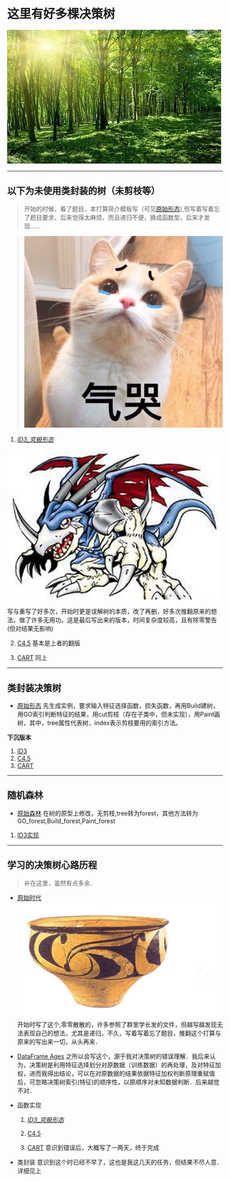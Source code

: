 这里有好多棵**决策树**
===
![森林](senlin.jpg)

---

以下为未使用类封装的树（未剪枝等）
---
>开始的时候，看了题目，本打算简介模板写（可见[原始形态](决策树_ID3.py)),但写着写着忘了题目要求，后来觉得太麻烦，而且递归不便，换成函数型，后来才发现......

>![太难了](qiku.jpg)

1. [*ID3_究极形态*](./决策树_ID3_究极方法.py)


![究极形态](./jiuji.jpeg)

写与重写了好多次，开始时更是误解树的本质，改了再删，好多次推翻原来的想法，做了许多无用功。这是最后写出来的版本，时间复杂度较高，且有除零警告(但对结果无影响)

2. [C4.5](决策树_C4.5.py)
基本是上者的翻版

3. [CART](决策树_CART.py)
同上

---

类封装决策树
---

* [原始形态](original_class_v2.0.py)
先生成实例，要求输入特征选择函数，损失函数，再用Build建树，用GO索引判断特征的结果，用cut剪枝（存在子类中，但未实现），用Paint画树，其中，tree属性代表树，index表示剪枝要用的索引方法。

**下沉版本**
1. [ID3](ID3_class_v2.0.py)
2. [C4.5](C4.5_class_v2.0.py)
3. [CART](CART_class_v2.0.py)

---

随机森林
---
* [原始森林](original_class_forest.py)
在树的原型上修改，无剪枝,tree转为forest，其他方法转为GO_forest,Build_forest,Paint_forest

1. [ID3实现](ID3_class_forest.py)

---

学习的决策树心路历程
---

>补在这里，虽然有点多余．

*   [原始时代](决策树_ID3.py)
    ![yuanshiciqi](yuanshi.jpg)
    开始时写了这个,零零散散的，许多参照了群里学长发的文件，但越写越发现无法表现自己的想法，尤其是递归，不久，写着写着忘了题目，推翻这个打算与原来的写出来一切，从头再来．

*   [DataFrame Ages](决策树_ID3_DataFrame版.py)
    之所以会写这个，源于我对决策树的错误理解．我后来认为，决策树是利用特征选择划分对原数据（训练数据）的再处理，及对特征加权，进而我得出结论，可以在对原数据的结果依据特征加权判断原理重赋值后，可忽略决策树索引(特征)的顺序性，以原顺序对未知数据判断．后来越觉不对．

*   函数实现
    1. [*ID3_究极形态*](./决策树_ID3_究极方法.py)

    2. [C4.5](决策树_C4.5.py)

    3. [CART](决策树_CART.py)
    意识到错误后，大概写了一两天，终于完成

*   类封装
    意识到这个时已经不早了，这也是我这几天的任务，但结果不尽人意．
    详细见上
